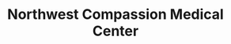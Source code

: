 ---
title: "Northwest Compassion Medical Center"
url: /wood-village/northwest-compassion-medical-center/
shop: Hanf
---